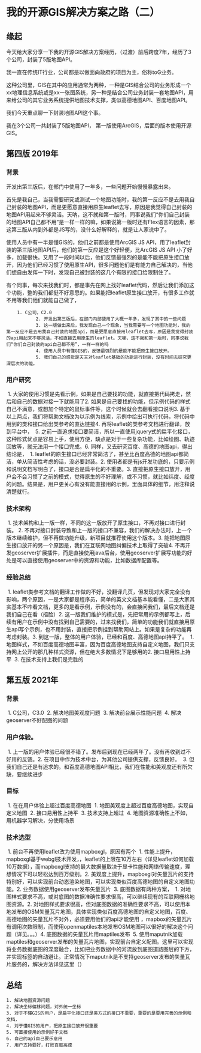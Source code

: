 # 我的开源GIS解决方案之路（二）



## 缘起

今天给大家分享一下我的开源GIS解决方案经历，（过渡）前后跨度7年，经历了3个公司，封装了5版地图API。

我一直在传统IT行业，公司都是以做面向政府的项目为主，俗称toG业务。

这种公司里，GIS在其中的应用通常为两种，一种是GIS结合公司的业务形成一个xx地理信息系统或是xx一张图系统，另一种是结合公司业务封装一套地图API，用来给公司的其它业务系统提供地图技术支撑，类似高德地图API、百度地图API。

我们今天重点聊一下封装地图API这个事。

我在3个公司一共封装了5版地图API， 第一版使用ArcGIS，后面的版本使用开源GIS。







## 第四版 2019年

### 背景

开发出第三版后，在部门中使用了一年多，一些问题开始慢慢暴露出来。

首先是我自己，当我需要研究或测试一个地图功能时，我的第一反应不是去用我自己封装的地图API，而是更愿意直接用原生leaflet去写，原因是我觉得自己封装的地图API用起来不够灵活。天呐，这不就和第一版时，同事说我们“你们自己封装的地图API自己都不用”是一样一样的嘛，如果说第一版时还有Flex语言的因素，那这第三版从内到外都是JS写的，没什么好解释的，就是让人家说中了。

使用人员中有一半是懂GIS的，他们之前都是使用ArcGIS JS API，用了leaflet封装的第三版地图API后，他们的第一反应是这个好轻便，比ArcGIS JS API 小了好多，加载很快。又用了一段时间以后，他们反馈最强烈的是能不能把原生接口放开，因为他们已经习惯了使用原生API，很多问题他们是有能力自己解决的，当他们想自由发挥一下时，发现自己被封装的这几个有限的接口给限制住了。

有个同事，每次来找我们时，都是事先在网上找好leaflet代码，然后让我们添加这个功能，整的我们都挺不好意思的。如果能把leaflet原生接口放开，有很多工作就不用等我们他们就能自己做了，

  		1. C公司，C2.0
       ​		2. 开发出第三版后，在部门内部使用了大概一年多，发现了其中的一些问题
       ​		3. 这一版做出来后，我发现自己一个现象，当我需要写一个地图功能时，我的第一反应不是去用我自己封装的地图api，而是更愿意直接用leaflet去写，原因是我觉得封装的api用起来不够灵活，不如直接去用原生的leaflet。天哪，这不就和第一版时，同事说我们“你们自己封装的api自己都不用”，一样一样的吗
       ​		4. 使用人员中有懂GIS的，反馈最强烈的是能不能把原生接口放开。
       ​		5. 我们自己的感觉是天天对leaflet基础的功能进行封装，没有时间去研究更深层次的功能。

### 用户研究

​		1. 大家的使用习惯是先看示例，如果是自己要找的功能，就直接把代码拷走，然后和自己的数据对接一下就能用了
​		2. 如果是自己要找的功能，但示例代码的样式自己不满意，或想加个特定的鼠标事件等，这个时候就会去翻看接口说明
​		3. 基于以上两点，我们将帮助文档改为以示例为线索，示例中给出可执行代码，将代码中用到的类和接口给出类参考的直达链接
​		4. 再将leaflet的类参考文档进行翻译，放到平台中，
​		5. 之前一直追求接口要简洁，所以一直使用jquery式的扁平化接口，这种形式优点是容易上手，使用方便，缺点是对于一些复杂功能，比如绘图、轨迹回放等，就无法用一个接口完成。
​		6. 同样，又去研究百度、高德的地图api，得出结论是，
​			1. leaflet的原生接口已经非常简洁了，甚至比百度高德的地图api都简洁，单从简洁性考虑的话，没必要封装。
​			2. 使用者都是有js开发功底的，只要示例和说明文档写明白了，接口是否是扁平化的不重要。
​			3. 直接把原生接口放开，用户会不会习惯了之前的模式，觉得原生的不好理解，或不习惯，就比如纬度、经度的问题。结果是，用户更关心有没有能直接用的示例，里面具体的细节，用注释说清楚就行。

### 技术架构

​		1. 技术架构和上一版一样，不同的这一版放开了原生接口，不再对接口进行封装。
​		2. 不再对接口封装导致和上一版的接口不兼容，我们的解决办法时，上一个版本继续维护，但不再做功能升级，新项目就推荐使用这个版本。
​		3. 能把地图原生接口放开的另一个原因是，我们在互联网地图纠偏技术上取得了突破
​		4. 不再开发geoserver扩展插件，而是直接使用java后台，使用geoserver扩展写功能的好处是可以直接使用geoserver中的资源和功能，比如数据库配置等。

### 经验总结

​		1. leaflet类参考文档的翻译工作做的不好，没翻译几页，但发现对大家完全没有影响，两个原因，一是大家都是程序员，简单的英文文档基本能看懂，二是大家其实基本不咋看文档，更多的是看示例，示例没有的，会直接问我们，最后文档还是我们自己在看（捂脸）
​		2. 这一版我们维护的模式是，先把常用的示例都写上，后续有用户在示例中没有找到自己需要的，过来找我们，简单的功能我们就直接用原生api写个示例，也不用封装，直接把示例挂到帮助网站上。如果是复杂的功能再考虑封装。
​		3. 到这一版，整体的用户体验，已经和百度、高德地图api持平了。
​			1. 地图样式，不如百度高德地图丰富，因为百度高德地图支持自定义地图，我们只支持网上公开的那几种样式资源，但在绝大多数情况下是够用的
​			2. 接口易用性上持平
​			3. 在技术支持上我们是完胜的

## 第五版 2021年

### 背景

​		1. C公司，C3.0
​		2. 解决地图美观度问题
​		3. 解决前台展示性能问题
​		4. 解决geoserver不好配图的问题

### 用户体验。

​		1. 上一版的用户体验已经很不错了。发布后到现在已经两年了。没有再收到过不好用的反馈。
​		2. 在项目中作为技术中台，为其他公司提供支撑，反馈良好。
​		3. 但我们自己还是有追求的。和百度高德地图API相比，我们在性能和美观度还有所欠缺，要继续进步

### 目标

​		1. 在在用户体验上超过百度高德地图
​			1. 地图美观度上超过百度高德地图，实现自定义地图
​			2. 接口易用性上持平
​			3. 技术支持上超过
​			4. 地图资源准确性上不如，用机器学习解决，分使用场景

### 技术选型

​		1. 前台不再使用leaflet改为使用mapboxgl，原因有两个
​			1. 性能上提升，mapboxgl基于webgl技术开发，，leaflet的上限在10万左右（详见leaflet如何加载10万数据），而mapboxgl支持的最大数据量取决于显卡性能和网络传输速度，理想情况下可以轻松达到百万级别。
​			2. 美观度上提升，mapboxgl对矢量瓦片的支持特别好，可以实现前台动态渲染地图，可以实现类似百度高德地图的自定义地图功能。
​		2. 业务数据使用geoserver发布矢量瓦片
​		3. 底图数据有两种方案，
​			1. 对地图样式要求不高，或对底图的数据准确性要求很高，可以继续现有的互联网栅格地图资源。
​			2. 对地图样式要求很高，但对底图数据的准确性要求不高，可以使用本地发布的OSM矢量瓦片地图，具体实现类似百度高德地图的自定义地图，百度、高德地图的矢量瓦片不对外，必须要用他们的api才能使用 ，mapbox的矢量瓦片有调用次数限制，而使用openmaptiles本地发布OSM地图可以很好的解决这个问题（详见。。。） 
​		4. 底图数据的矢量瓦片用maptiles发布
​		5. 使用maputnik加载maptiles和geoserver发布的矢量瓦片地图，实现前台自定义配图。这里可以实现将业务数据底图的深度融合，比如把业务数据中的河流放到底图道路图层的下方，并实现标签的自动避让。正常情况下maputnik是不支持geoserver发布的矢量瓦片服务的，解决方法详见这里（）

## 总结

 	1. 解决地图资源问题
 	2. 解决坐标偏移问题，对外统一坐标
 	3. 对于不懂GIS的用户，是扁平化接口还是类方式的接口不重要，重要的是要用完善的示例和文档，
 	4. 对于懂GIS的用户，把原生接口放开很重要
 	5. 可直接使用的示例好于文档
 	6. 自己的api自己要乐意用
 	7. 用户支持要好，打败百度高德